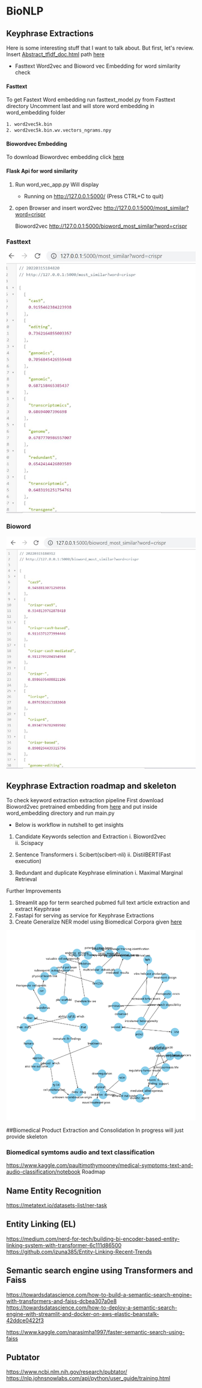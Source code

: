 # BioNLP

## Keyphrase Extractions

Here is some interesting stuff that I want to talk about.  But first, let's review.
Insert [Abstract_tfidf_doc.html](Abstract_tfidf_doc.html)
path [here](https://htmlpreview.github.io/?) 

* Fasttext Word2vec and Bioword vec Embedding for word similarity check

#### Fasttext
To get Fastext Word embedding run fasttext_model.py from Fasttext directory 
Uncomment last and will store word embedding in word_embedding folder

    1. word2vec5k.bin
    2. word2vec5k.bin.wv.vectors_ngrams.npy

#### Biowordvec Embedding
To download Biowordvec embedding click 
[here](https://figshare.com/articles/dataset/Improving_Biomedical_Word_Embeddings_with_Subword_Information_and_MeSH_Ontology/6882647)

#### Flask Api for word similarity 
1. Run word_vec_app.py 
   Will display
   * Running on http://127.0.0.1:5000/ (Press CTRL+C to quit)

2. open Browser and insert
    word2vec
    http://127.0.0.1:5000/most_similar?word=crispr

    Bioword2vec
    http://127.0.0.1:5000/bioword_most_similar?word=crispr


### Fasttext 
![fasttext](Keyphrase_Extraction_and_Normalization/fasttext_word_similarity.JPG)

### Bioword 
![Bioword2vec](Keyphrase_Extraction_and_Normalization/biowordvec_word_similarity.JPG)

## Keyphrase Extraction roadmap and skeleton
To check keyword extraction extraction pipeline
First download Bioword2vec pretrained embedding from [here](https://figshare.com/articles/dataset/Improving_Biomedical_Word_Embeddings_with_Subword_Information_and_MeSH_Ontology/6882647)
and put inside word_embedding directory and run main.py

* Below is workflow in nutshell to get insights 
1. Candidate Keywords selection and Extraction
   i.  Bioword2vec  
   ii. Scispacy
   
2. Sentence Transformers
   i.  Scibert(scibert-nli)
   ii. DistilBERT(Fast execution)

3. Redundant and duplicate Keyphrase elimination
   i. Maximal Marginal Retrieval
   
Further Improvements
1. Streamlit app for term searched pubmed full text article extraction and extract Keyphrase
2. Fastapi for serving as service for Keyphrase Extractions
3. Create Generalize NER model using Biomedical Corpora given [here](https://github.com/BaderLab/Biomedical-Corpora)


![image](Knowledge_graph.png)





##Biomedical Product Extraction and Consolidation
In progress will just provide skeleton 








### Biomedical symtoms audio and text classification
https://www.kaggle.com/paultimothymooney/medical-symptoms-text-and-audio-classification/notebook
Roadmap 

## Name Entity Recognition 
https://metatext.io/datasets-list/ner-task

## Entity Linking (EL)
https://medium.com/nerd-for-tech/building-bi-encoder-based-entity-linking-system-with-transformer-6c111d86500
https://github.com/izuna385/Entity-Linking-Recent-Trends

## Semantic search engine using Transformers and Faiss

https://towardsdatascience.com/how-to-build-a-semantic-search-engine-with-transformers-and-faiss-dcbea307a0e8
https://towardsdatascience.com/how-to-deploy-a-semantic-search-engine-with-streamlit-and-docker-on-aws-elastic-beanstalk-42ddce0422f3

https://www.kaggle.com/narasimha1997/faster-semantic-search-using-faiss

## Pubtator
https://www.ncbi.nlm.nih.gov/research/pubtator/
https://nlp.johnsnowlabs.com/api/python/user_guide/training.html
